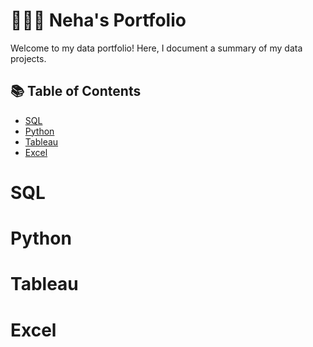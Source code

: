 # 👩🏻‍💻  Neha's Portfolio

Welcome to my data portfolio! Here, I document a summary of my data projects.

## 📚 Table of Contents

- [SQL](#sql)
- [Python](#python)
- [Tableau](#tableau)
- [Excel](#excel)

# SQL

# Python

# Tableau

# Excel


